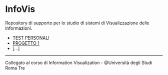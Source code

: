 # InfoVis
Repository di supporto per lo studio di sistemi di Visualizzazione delle Informazioni.

- [TEST PERSONALI](https://github.com/mariocuomo/InfoVis/tree/main/test)
- [PROGETTO 1](https://github.com/mariocuomo/InfoVis/tree/main/progetto1)
- [...]
---
Collegato al corso di Information Visualization - @Università degli Studi Roma Tre
